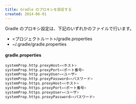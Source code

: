 ```yaml
---
title: Gradle のプロキシを設定する
created: 2014-06-01
---
```


Gradle のプロキシ設定は、下記のいずれかのファイルで行います。

* <プロジェクトルート>/gradle.properties
* ~/.gradle/gradle.properties

#### gradle.properties
```groovy
systemProp.http.proxyHost=<ホスト>
systemProp.http.proxyPort=<ポート番号>
systemProp.http.proxyUser=<ユーザ>
systemProp.http.proxyPassword=<パスワード>
systemProp.https.proxyHost=<ホスト>
systemProp.https.proxyPort=<ポート番号>
systemProp.https.proxyUser=<ユーザ>
systemProp.https.proxyPassword=<パスワード>
```

